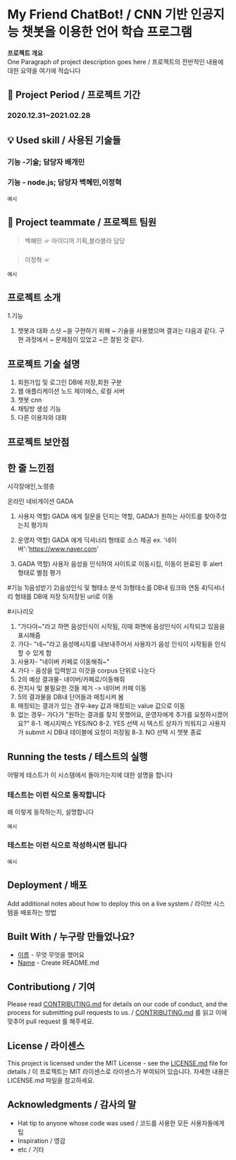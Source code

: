 # My Friend ChatBot! / CNN 기반 인공지능 챗봇을 이용한 언어 학습 프로그램

**프로젝트 개요**  
One Paragraph of project description goes here / 프로젝트의 전반적인 내용에 대한 요약을 여기에 적습니다

## 📅 Project Period / 프로젝트 기간

### 2020.12.31~2021.02.28

## 💡 Used skill / 사용된 기술들

### 기능 -기술; 담당자 배개민
### 기능 - node.js; 담당자 백혜민,이정혁

```
예시
```

## 🙋 Project teammate / 프로젝트 팀원

> 백혜민 ☞ 아이디어 기획,블라블라 담당
###
> 이정혁 ☞

```
예시
```

## 프로젝트 소개
1.기능
1) 챗봇과 대화
스샷
~을 구현하기 위해 ~ 기술을 사용했으며 결과는 다음과 같다.
구현 과정에서 ~ 문제점이 있었고 ~은 잘된 것 같다.

## 프로젝트 기술 설명
1) 회원가입 및 로그인
DB에 저장,회원 구분
2) 웹 애플리케이션
노드 제이에스, 로컬 서버
3) 챗봇
cnn
4) 채팅방 생성 기능
5) 다른 이용자와 대화 

## 프로젝트 보안점
## 한 줄 느낀점



시각장애인,노령층

온라인 네비게이션 GADA

1. 사용자
역할) GADA 에게 질문을 던지는 역할, GADA가 원하는 사이트를 찾아주었는지 평가자

2. 운영자 
역할) GADA 에게 딕셔너리 형태로 소스 제공 ex. '네이버':'https://www.naver.com'

3. GADA
역할) 사용자 음성을 인식하여 사이트로 이동시킴, 이동이 완료된 후 alert 형태로 별점 평가

#기능
1)음성받기
2)음성인식 및 형태소 분석
3)형태소를 DB내 링크와 연동
4)딕셔너리 형태를 DB에 저장
5)저장된 url로 이동

#시나리오
1. "가다야~"라고 하면 음성인식이 시작됨, 이때 화면에 음성인식이 시작되고 있음을 표시해줌
2. 가다- "네~"라고 음성메시지를 내보내주어서 사용자가 음성 인식이 시작됨을 인식할 수 있게 함
3. 사용자- "네이버 카페로 이동해줘~"
4. 가다 - 음성을 입력받고 이것을 corpus 단위로 나눈다
4. 2의 예상 결과물- 네이버/카페로/이동해줘
5. 전치사 및 불필요한 것들 제거 -> 네이버 카페 이동
6. 5의 결과물을 DB내 단어들과 매칭시켜 봄
7. 매칭되는 결과가 있는 경우-key 값과 매칭되는 value 값으로 이동
8. 없는 경우- 가다가 "원하는 결과를 찾지 못했어요, 운영자에게 추가를 요청하시겠어요?"
8-1. 메시지박스 YES/NO
8-2. YES 선택 시 텍스트 상자가 띄워지고 사용자가 submit 시 DB내 테이블에 요청이 저장됨
8-3. NO 선택 시 챗봇 종료



## Running the tests / 테스트의 실행

어떻게 테스트가 이 시스템에서 돌아가는지에 대한 설명을 합니다

### 테스트는 이런 식으로 동작합니다

왜 이렇게 동작하는지, 설명합니다

```
예시
```

### 테스트는 이런 식으로 작성하시면 됩니다

```
예시
```

## Deployment / 배포

Add additional notes about how to deploy this on a live system / 라이브 시스템을 배포하는 방법

## Built With / 누구랑 만들었나요?

* [이름](링크) - 무엇 무엇을 했어요
* [Name](Link) - Create README.md

## Contributiong / 기여

Please read [CONTRIBUTING.md](https://gist.github.com/PurpleBooth/b24679402957c63ec426) for details on our code of conduct, and the process for submitting pull requests to us. / [CONTRIBUTING.md](https://gist.github.com/PurpleBooth/b24679402957c63ec426) 를 읽고 이에 맞추어 pull request 를 해주세요.

## License / 라이센스

This project is licensed under the MIT License - see the [LICENSE.md](https://gist.github.com/PurpleBooth/LICENSE.md) file for details / 이 프로젝트는 MIT 라이센스로 라이센스가 부여되어 있습니다. 자세한 내용은 LICENSE.md 파일을 참고하세요.

## Acknowledgments / 감사의 말

* Hat tip to anyone whose code was used / 코드를 사용한 모든 사용자들에게 팁
* Inspiration / 영감
* etc / 기타
